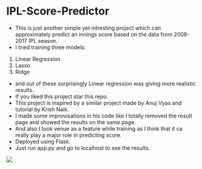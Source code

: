 # IPL-Score-Predictor

- This is just another simple yet intresting project which can approximately predict an innings score based on the data from 2008-2017 IPL season.  
- I tried training three models:  
 1. Linear Regression  
 2. Lasso  
 3. Ridge  
- and out of these surprisingly Linear regression was giving more realistic results.  
- If you liked this project star this repo.  
- This project is inspired by a similar project made by Anuj Vyas and tutorial by Krish Naik.  
- I made some improvisations in his code like I totally removed the result page and showed the results on the same page.  
- And also I took venue as a feature while training as I think that it ca really play a major role in predicting score.  
- Deployed using Flask.  
- Just run app.py and go to localhost to see the results.  


![](ipl.gif)

